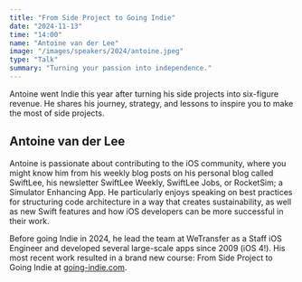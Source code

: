 ```yaml
---
title: "From Side Project to Going Indie"
date: "2024-11-13"
time: "14:00"
name: "Antoine van der Lee"
image: "/images/speakers/2024/antoine.jpeg"
type: "Talk"
summary: "Turning your passion into independence."
---
```


Antoine went Indie this year after turning his side projects into six-figure revenue. He shares his journey, strategy, and lessons to inspire you to make the most of side projects.

## Antoine van der Lee

Antoine is passionate about contributing to the iOS community, where you might know him from his weekly blog posts on his personal blog called SwiftLee, his newsletter SwiftLee Weekly, SwiftLee Jobs, or RocketSim; a Simulator Enhancing App. He particularly enjoys speaking on best practices for structuring code architecture in a way that creates sustainability, as well as new Swift features and how iOS developers can be more successful in their work.

Before going Indie in 2024, he lead the team at WeTransfer as a Staff iOS Engineer and developed several large-scale apps since 2009 (iOS 4!). His most recent work resulted in a brand new course: From Side Project to Going Indie at [going-indie.com](https://going-indie.com).
